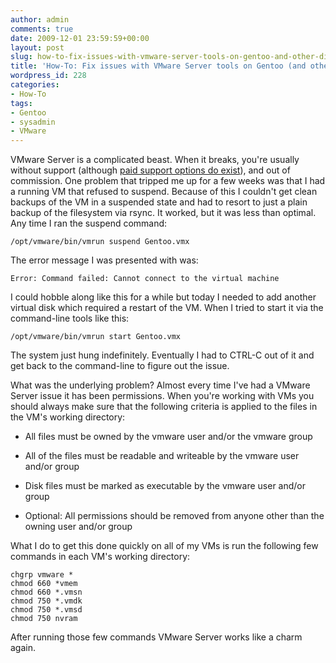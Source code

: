 ```yaml
---
author: admin
comments: true
date: 2009-12-01 23:59:59+00:00
layout: post
slug: how-to-fix-issues-with-vmware-server-tools-on-gentoo-and-other-distros
title: 'How-To: Fix issues with VMware Server tools on Gentoo (and other distros)'
wordpress_id: 228
categories:
- How-To
tags:
- Gentoo
- sysadmin
- VMware
---
```


VMware Server is a complicated beast.  When it breaks, you're usually without support (although [paid support options do exist](mailto:sales@vmware.com)), and out of commission.  One problem that tripped me up for a few weeks was that I had a running VM that refused to suspend.  Because of this I couldn't get clean backups of the VM in a suspended state and had to resort to just a plain backup of the filesystem via rsync.  It worked, but it was less than optimal.  Any time I ran the suspend command:

    
    /opt/vmware/bin/vmrun suspend Gentoo.vmx


The error message I was presented with was:

    
    Error: Command failed: Cannot connect to the virtual machine


I could hobble along like this for a while but today I needed to add another virtual disk which required a restart of the VM.  When I tried to start it via the command-line tools like this:

    
    /opt/vmware/bin/vmrun start Gentoo.vmx


The system just hung indefinitely.  Eventually I had to CTRL-C out of it and get back to the command-line to figure out the issue.

What was the underlying problem?  Almost every time I've had a VMware Server issue it has been permissions.  When you're working with VMs you should always make sure that the following criteria is applied to the files in the VM's working directory:



	
  * All files must be owned by the vmware user and/or the vmware group

	
  * All of the files must be readable and writeable by the vmware user and/or group

	
  * Disk files must be marked as executable by the vmware user and/or group

	
  * Optional: All permissions should be removed from anyone other than the owning user and/or group


What I do to get this done quickly on all of my VMs is run the following few commands in each VM's working directory:

    
    chgrp vmware *
    chmod 660 *vmem
    chmod 660 *.vmsn
    chmod 750 *.vmdk
    chmod 750 *.vmsd
    chmod 750 nvram


After running those few commands VMware Server works like a charm again.
